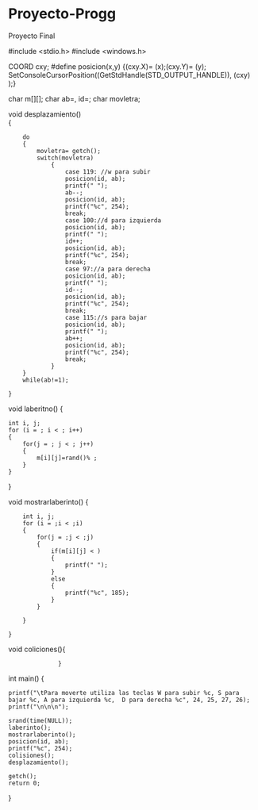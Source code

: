 # Proyecto-Progg
Proyecto Final

#include <stdio.h>
#include <windows.h>

COORD cxy;
#define posicion(x,y) {(cxy.X)= (x);(cxy.Y)= (y); SetConsoleCursorPosition((GetStdHandle(STD_OUTPUT_HANDLE)), (cxy) );}

char m[][];
char ab=, id=;
char movletra;

void desplazamiento()	
	{
	
		do
		{
			movletra= getch();
			switch(movletra)
				{
					case 119: //w para subir
					posicion(id, ab); 
					printf(" ");
					ab--;
					posicion(id, ab); 
					printf("%c", 254);
					break;
					case 100://d para izquierda
					posicion(id, ab); 
					printf(" ");
					id++;
					posicion(id, ab); 
					printf("%c", 254);
					break;
					case 97://a para derecha
					posicion(id, ab); 
					printf(" ");
					id--;
					posicion(id, ab); 
					printf("%c", 254);
					break;
					case 115://s para bajar
					posicion(id, ab); 
					printf(" ");
					ab++;
					posicion(id, ab); 
					printf("%c", 254);
					break;
				}		
		}
		while(ab!=1);
	
	}
   
   
void laberitno()
{

	int i, j;
	for (i = ; i < ; i++)
	{
		for(j = ; j < ; j++)
		{
			m[i][j]=rand()% ;
		}
	}
}


void mostrarlaberinto()
	{
	
		int i, j;
		for (i = ;i < ;i)
		{
			for(j = ;j < ;j)
			{
				if(m[i][j] < )
				{
					printf(" ");
				}
				else
				{
					printf("%c", 185);
				}
			}
		
		}
	
	}


void coliciones(){

                  }


int main()
{
	
	printf("\tPara moverte utiliza las teclas W para subir %c, S para bajar %c, A para izquierda %c,  D para derecha %c", 24, 25, 27, 26);
	printf("\n\n\n");
	
	srand(time(NULL));
	laberinto();
	mostrarlaberinto();
	posicion(id, ab);
	printf("%c", 254);
	colisiones();
	desplazamiento();

	getch();
	return 0;
}

